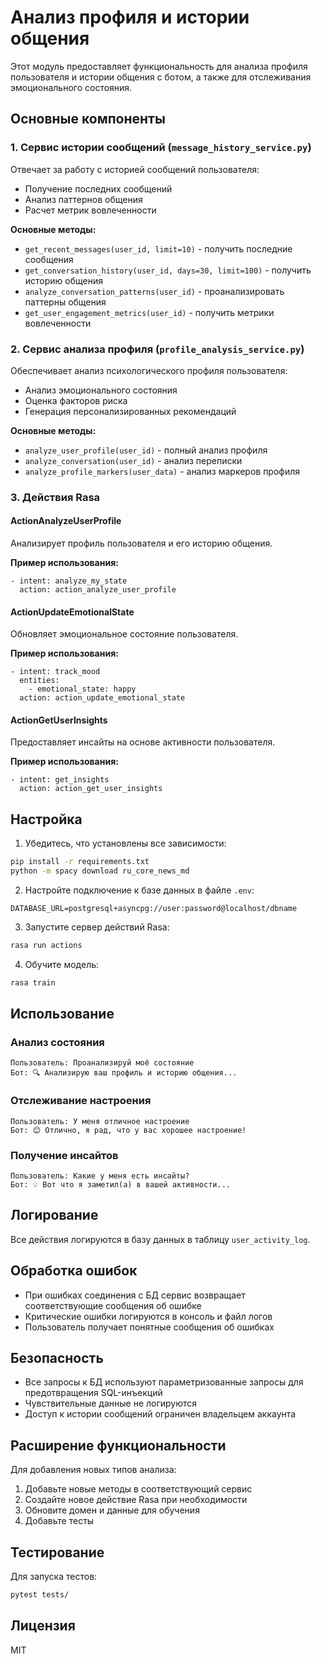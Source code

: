 # Анализ профиля и истории общения

Этот модуль предоставляет функциональность для анализа профиля пользователя и истории общения с ботом, а также для отслеживания эмоционального состояния.

## Основные компоненты

### 1. Сервис истории сообщений (`message_history_service.py`)

Отвечает за работу с историей сообщений пользователя:
- Получение последних сообщений
- Анализ паттернов общения
- Расчет метрик вовлеченности

**Основные методы:**
- `get_recent_messages(user_id, limit=10)` - получить последние сообщения
- `get_conversation_history(user_id, days=30, limit=100)` - получить историю общения
- `analyze_conversation_patterns(user_id)` - проанализировать паттерны общения
- `get_user_engagement_metrics(user_id)` - получить метрики вовлеченности

### 2. Сервис анализа профиля (`profile_analysis_service.py`)

Обеспечивает анализ психологического профиля пользователя:
- Анализ эмоционального состояния
- Оценка факторов риска
- Генерация персонализированных рекомендаций

**Основные методы:**
- `analyze_user_profile(user_id)` - полный анализ профиля
- `analyze_conversation(user_id)` - анализ переписки
- `analyze_profile_markers(user_data)` - анализ маркеров профиля

### 3. Действия Rasa

#### ActionAnalyzeUserProfile
Анализирует профиль пользователя и его историю общения.

**Пример использования:**
```
- intent: analyze_my_state
  action: action_analyze_user_profile
```

#### ActionUpdateEmotionalState
Обновляет эмоциональное состояние пользователя.

**Пример использования:**
```
- intent: track_mood
  entities:
    - emotional_state: happy
  action: action_update_emotional_state
```

#### ActionGetUserInsights
Предоставляет инсайты на основе активности пользователя.

**Пример использования:**
```
- intent: get_insights
  action: action_get_user_insights
```

## Настройка

1. Убедитесь, что установлены все зависимости:
```bash
pip install -r requirements.txt
python -m spacy download ru_core_news_md
```

2. Настройте подключение к базе данных в файле `.env`:
```
DATABASE_URL=postgresql+asyncpg://user:password@localhost/dbname
```

3. Запустите сервер действий Rasa:
```bash
rasa run actions
```

4. Обучите модель:
```bash
rasa train
```

## Использование

### Анализ состояния
```
Пользователь: Проанализируй моё состояние
Бот: 🔍 Анализирую ваш профиль и историю общения...
```

### Отслеживание настроения
```
Пользователь: У меня отличное настроение
Бот: 😊 Отлично, я рад, что у вас хорошее настроение!
```

### Получение инсайтов
```
Пользователь: Какие у меня есть инсайты?
Бот: 💡 Вот что я заметил(а) в вашей активности...
```

## Логирование

Все действия логируются в базу данных в таблицу `user_activity_log`.

## Обработка ошибок

- При ошибках соединения с БД сервис возвращает соответствующие сообщения об ошибке
- Критические ошибки логируются в консоль и файл логов
- Пользователь получает понятные сообщения об ошибках

## Безопасность

- Все запросы к БД используют параметризованные запросы для предотвращения SQL-инъекций
- Чувствительные данные не логируются
- Доступ к истории сообщений ограничен владельцем аккаунта

## Расширение функциональности

Для добавления новых типов анализа:
1. Добавьте новые методы в соответствующий сервис
2. Создайте новое действие Rasa при необходимости
3. Обновите домен и данные для обучения
4. Добавьте тесты

## Тестирование

Для запуска тестов:
```bash
pytest tests/
```

## Лицензия

MIT
